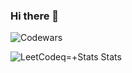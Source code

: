 ### Hi there 👋

![Codewars](https://github.r2v.ch/codewars?user=Twixovi4&top_languages=true)



![LeetCodeq=+Stats Stats](https://leetcode-status.vercel.app/api/card/Twixovi4?theme=dark&hide_title=false&custom_title=LeetCode%20Stats)
